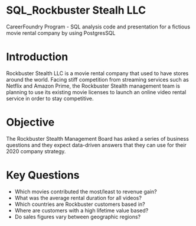 # SQL_Rockbuster Stealh LLC
CareerFoundry Program - SQL analysis code and presentation for a fictious movie rental company by using PostgresSQL

# Introduction
Rockbuster Stealth LLC is a movie rental company that used to have stores around the world. Facing stiff competition from streaming services such as Netflix and Amazon Prime, the Rockbuster Stealth management team is planning to use its existing movie licenses to launch an online video rental service in order to stay competitive.

# Objective
The Rockbuster Stealth Management Board has asked a series of business questions and they expect data-driven answers that they can use for their 2020 company strategy.

# Key Questions

* Which movies contributed the most/least to revenue gain?
* What was the average rental duration for all videos?
* Which countries are Rockbuster customers based in?
* Where are customers with a high lifetime value based?
* Do sales figures vary between geographic regions?
